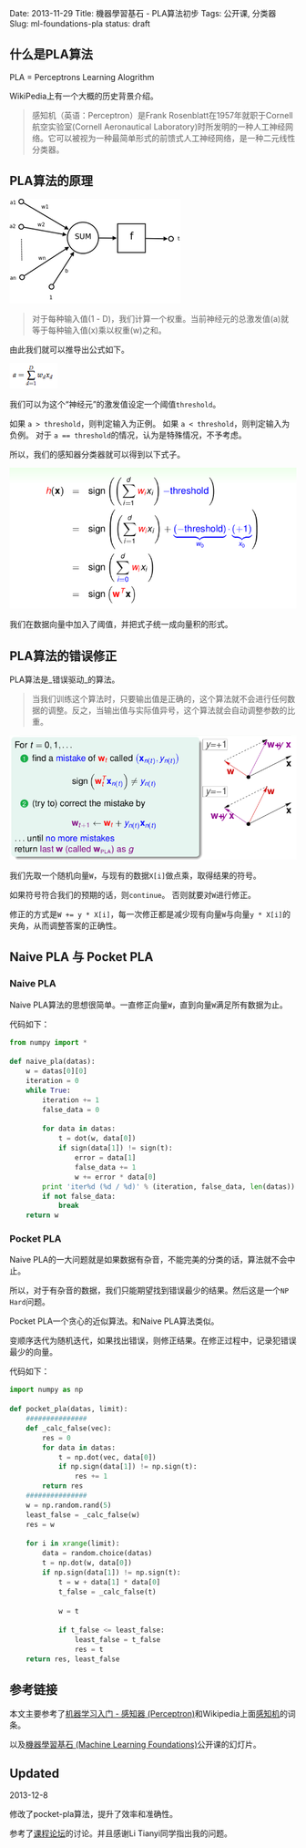 Date: 2013-11-29
Title: 機器學習基石 - PLA算法初步
Tags: 公开课, 分类器
Slug: ml-foundations-pla
status: draft

## 什么是PLA算法

PLA = Perceptrons Learning Alogrithm


WikiPedia上有一个大概的历史背景介绍。

> 感知机（英语：Perceptron）是Frank Rosenblatt在1957年就职于Cornell航空实验室(Cornell Aeronautical Laboratory)时所发明的一种人工神经网络。它可以被视为一种最简单形式的前馈式人工神经网络，是一种二元线性分类器。


## PLA算法的原理

![感知机示意图][1]

> 对于每种输入值(1 - D)，我们计算一个权重。当前神经元的总激发值(a)就等于每种输入值(x)乘以权重(w)之和。

由此我们就可以推导出公式如下。

![neuron sum][2]

我们可以为这个“神经元”的激发值设定一个阈值``threshold``。

如果 ``a > threshold``，则判定输入为正例。
如果 ``a < threshold``，则判定输入为负例。
对于 ``a == threshold``的情况，认为是特殊情况，不予考虑。

所以，我们的感知器分类器就可以得到以下式子。

![perceptron-formula-2][3]

我们在数据向量中加入了阈值，并把式子统一成向量积的形式。

## PLA算法的错误修正

PLA算法是_错误驱动_的算法。

> 当我们训练这个算法时，只要输出值是正确的，这个算法就不会进行任何数据的调整。反之，当输出值与实际值异号，这个算法就会自动调整参数的比重。

![错误修正][4]

我们先取一个随机向量``W``，与现有的数据``X[i]``做点乘，取得结果的符号。

如果符号符合我们的预期的话，则``continue``。
否则就要对``W``进行修正。

修正的方式是``W += y * X[i]``，每一次修正都是减少现有向量``W``与向量``y * X[i]``的夹角，从而调整答案的正确性。

## Naive PLA 与 Pocket PLA

### Naive PLA

Naive PLA算法的思想很简单。一直修正向量``W``，直到向量``W``满足所有数据为止。

代码如下：

```python
from numpy import *

def naive_pla(datas):
    w = datas[0][0]
    iteration = 0
    while True:
        iteration += 1
        false_data = 0

        for data in datas:
            t = dot(w, data[0])
            if sign(data[1]) != sign(t):
                error = data[1]  
                false_data += 1
                w += error * data[0]
        print 'iter%d (%d / %d)' % (iteration, false_data, len(datas))
        if not false_data:
            break
    return w
```

### Pocket PLA

Naive PLA的一大问题就是如果数据有杂音，不能完美的分类的话，算法就不会中止。

所以，对于有杂音的数据，我们只能期望找到错误最少的结果。然后这是一个``NP Hard``问题。

Pocket PLA一个贪心的近似算法。和Naive PLA算法类似。

变顺序迭代为随机迭代，如果找出错误，则修正结果。在修正过程中，记录犯错误最少的向量。

代码如下：

```python
import numpy as np

def pocket_pla(datas, limit):
    ###############
    def _calc_false(vec):
        res = 0
        for data in datas:
            t = np.dot(vec, data[0])
            if np.sign(data[1]) != np.sign(t):
                res += 1
        return res
    ###############
    w = np.random.rand(5)
    least_false = _calc_false(w)
    res = w
    
    for i in xrange(limit):
        data = random.choice(datas)
        t = np.dot(w, data[0])
        if np.sign(data[1]) != np.sign(t):
            t = w + data[1] * data[0]
            t_false = _calc_false(t)
            
            w = t
            
            if t_false <= least_false:
                least_false = t_false
                res = t
    return res, least_false
```

## 参考链接

本文主要参考了[机器学习入门 - 感知器 (Perceptron)][5]和Wikipedia上面[感知机][6]的词条。

以及[機器學習基石 (Machine Learning Foundations)][7]公开课的幻灯片。

## Updated

2013-12-8

修改了pocket-pla算法，提升了效率和准确性。

参考了[课程论坛][8]的讨论。并且感谢Li Tianyi同学指出我的问题。


  [1]: https://github.com/Wizmann/assets/raw/master/wizmann-tk-pic/blog-perceptron-Ncell.png
  [2]: https://github.com/Wizmann/assets/raw/master/wizmann-tk-pic/blog-perceptron-formula-1.jpg
  [3]: https://github.com/Wizmann/assets/raw/master/wizmann-tk-pic/blog-perceptron-formula-2.png
  [4]: https://github.com/Wizmann/assets/raw/master/wizmann-tk-pic/blog-perceptron-update.png
  [5]: http://shaoxiongjiang.com/2013/03/%E6%9C%BA%E5%99%A8%E5%AD%A6%E4%B9%A0%E5%85%A5%E9%97%A8-%E6%84%9F%E7%9F%A5%E5%99%A8-perceptron/
  [6]: http://zh.wikipedia.org/wiki/%E6%84%9F%E7%9F%A5%E5%99%A8
  [7]: https://class.coursera.org/ntumlone-001/class
  [8]: https://class.coursera.org/ntumlone-001/forum/thread?thread_id=116#post-632


